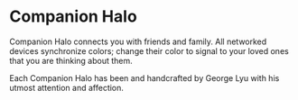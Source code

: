 # Companion Halo
Companion Halo connects you with friends and family. All networked devices synchronize colors; change their color to signal to your loved ones that you are thinking about them.

Each Companion Halo has been and handcrafted by George Lyu with his utmost attention and affection.
